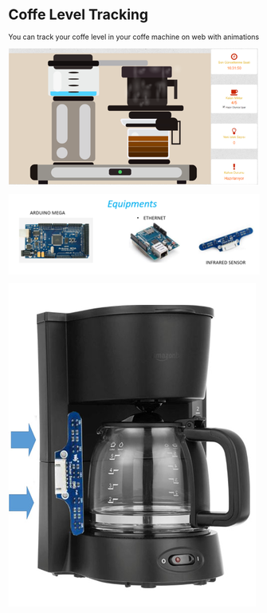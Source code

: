 # Coffe Level Tracking

You can track your coffe level in your coffe machine on web with animations

![alt text](https://github.com/taskma/Coffe_Level_Track/blob/master/coffelevel.PNG)

![alt text](https://github.com/taskma/Coffe_Level_Track/blob/master/equipments.PNG)

![alt text](https://github.com/taskma/Coffe_Level_Track/blob/master/coffe_machine.jpg)
